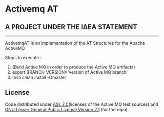 # Activemq AT

## A PROJECT UNDER THE ΙΔΕΑ STATEMENT
--------------------------------------

ActivemqAT is an implementation of the AT Structures for the Apache ActiveMQ

Steps to execute :

1. (Build Active MQ in order to produce the Active MQ artifacts)
2. export BRANCH_VERSION='version of Active MQ branch'
3. mvn clean install -Dmaster

## License

Code distributed under [ASL 2.0](LICENSE.txt)(licenses of the Active MQ test sources) and [GNU Lesser General Public License Version 2.1](http://www.gnu.org/licenses/lgpl-2.1-standalone.html) (for the repo).
